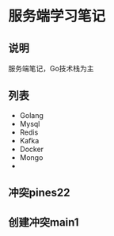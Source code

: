 # 服务端学习笔记

## 说明
服务端笔记，Go技术栈为主

## 列表
- Golang
- Mysql
- Redis
- Kafka
- Docker
- Mongo
- 

## 冲突pines22

## 创建冲突main1

